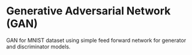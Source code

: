 # Generative Adversarial Network (GAN)
GAN for MNIST dataset using simple feed forward network for generator and discriminator models.
